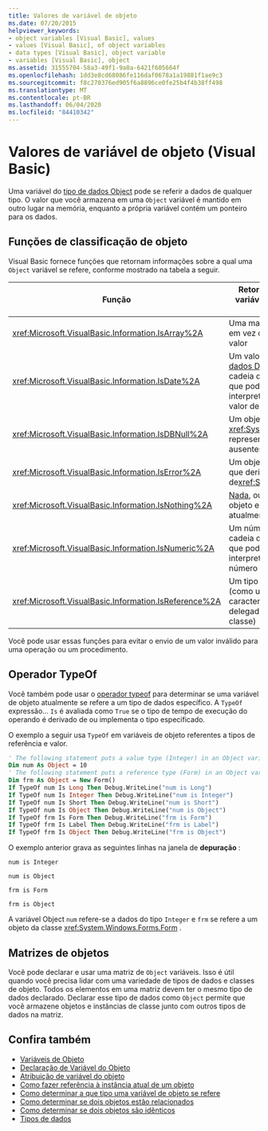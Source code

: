 ```yaml
---
title: Valores de variável de objeto
ms.date: 07/20/2015
helpviewer_keywords:
- object variables [Visual Basic], values
- values [Visual Basic], of object variables
- data types [Visual Basic], object variable
- variables [Visual Basic], object
ms.assetid: 31555704-58a3-49f1-9a0a-6421f605664f
ms.openlocfilehash: 1dd3e8cd68086fe116daf0678a1a19881f1ae9c3
ms.sourcegitcommit: f8c270376ed905f6a8896ce0fe25b4f4b38ff498
ms.translationtype: MT
ms.contentlocale: pt-BR
ms.lasthandoff: 06/04/2020
ms.locfileid: "84410342"
---
```

# <a name="object-variable-values-visual-basic"></a>Valores de variável de objeto (Visual Basic)
Uma variável do [tipo de dados Object](../../../language-reference/data-types/object-data-type.md) pode se referir a dados de qualquer tipo. O valor que você armazena em uma `Object` variável é mantido em outro lugar na memória, enquanto a própria variável contém um ponteiro para os dados.  
  
## <a name="object-classifier-functions"></a>Funções de classificação de objeto  
 Visual Basic fornece funções que retornam informações sobre a qual uma `Object` variável se refere, conforme mostrado na tabela a seguir.  
  
|Função|Retornará true se a variável de objeto se referir a|  
|--------------|---------------------------------------------------|  
|<xref:Microsoft.VisualBasic.Information.IsArray%2A>|Uma matriz de valores, em vez de um único valor|  
|<xref:Microsoft.VisualBasic.Information.IsDate%2A>|Um valor de [tipo de dados Date](../../../language-reference/data-types/date-data-type.md) ou uma cadeia de caracteres que pode ser interpretada como um valor de data e hora|  
|<xref:Microsoft.VisualBasic.Information.IsDBNull%2A>|Um objeto do tipo <xref:System.DBNull> , que representa dados ausentes ou inexistentes|  
|<xref:Microsoft.VisualBasic.Information.IsError%2A>|Um objeto de exceção, que deriva de<xref:System.Exception>|  
|<xref:Microsoft.VisualBasic.Information.IsNothing%2A>|[Nada](../../../language-reference/nothing.md), ou seja, nenhum objeto está atribuído atualmente à variável|  
|<xref:Microsoft.VisualBasic.Information.IsNumeric%2A>|Um número ou uma cadeia de caracteres que pode ser interpretada como um número|  
|<xref:Microsoft.VisualBasic.Information.IsReference%2A>|Um tipo de referência (como uma cadeia de caracteres, matriz, delegado ou tipo de classe)|  
  
 Você pode usar essas funções para evitar o envio de um valor inválido para uma operação ou um procedimento.  
  
## <a name="typeof-operator"></a>Operador TypeOf  
 Você também pode usar o [operador typeof](../../../language-reference/operators/typeof-operator.md) para determinar se uma variável de objeto atualmente se refere a um tipo de dados específico. A `TypeOf` expressão... `Is` é avaliada como `True` se o tipo de tempo de execução do operando é derivado de ou implementa o tipo especificado.  
  
 O exemplo a seguir usa `TypeOf` em variáveis de objeto referentes a tipos de referência e valor.  
  
```vb  
' The following statement puts a value type (Integer) in an Object variable.  
Dim num As Object = 10  
' The following statement puts a reference type (Form) in an Object variable.  
Dim frm As Object = New Form()  
If TypeOf num Is Long Then Debug.WriteLine("num is Long")  
If TypeOf num Is Integer Then Debug.WriteLine("num is Integer")  
If TypeOf num Is Short Then Debug.WriteLine("num is Short")  
If TypeOf num Is Object Then Debug.WriteLine("num is Object")  
If TypeOf frm Is Form Then Debug.WriteLine("frm is Form")  
If TypeOf frm Is Label Then Debug.WriteLine("frm is Label")  
If TypeOf frm Is Object Then Debug.WriteLine("frm is Object")  
```  
  
 O exemplo anterior grava as seguintes linhas na janela de **depuração** :  
  
 `num is Integer`  
  
 `num is Object`  
  
 `frm is Form`  
  
 `frm is Object`  
  
 A variável Object `num` refere-se a dados do tipo `Integer` e `frm` se refere a um objeto da classe <xref:System.Windows.Forms.Form> .  
  
## <a name="object-arrays"></a>Matrizes de objetos  
 Você pode declarar e usar uma matriz de `Object` variáveis. Isso é útil quando você precisa lidar com uma variedade de tipos de dados e classes de objeto. Todos os elementos em uma matriz devem ter o mesmo tipo de dados declarado. Declarar esse tipo de dados como `Object` permite que você armazene objetos e instâncias de classe junto com outros tipos de dados na matriz.  
  
## <a name="see-also"></a>Confira também

- [Variáveis de Objeto](object-variables.md)
- [Declaração de Variável do Objeto](object-variable-declaration.md)
- [Atribuição de variável do objeto](object-variable-assignment.md)
- [Como fazer referência à instância atual de um objeto](how-to-refer-to-the-current-instance-of-an-object.md)
- [Como determinar a que tipo uma variável de objeto se refere](how-to-determine-what-type-an-object-variable-refers-to.md)
- [Como determinar se dois objetos estão relacionados](how-to-determine-whether-two-objects-are-related.md)
- [Como determinar se dois objetos são idênticos](how-to-determine-whether-two-objects-are-identical.md)
- [Tipos de dados](../data-types/index.md)
